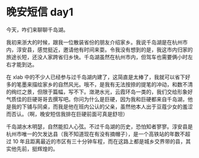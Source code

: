 # 晚安短信 day1

今天，咋们来聊聊千岛湖。

我初来浙大的时候，跟我一位散装省份的朋友介绍家乡。我说千岛湖是在杭州市内，淳安县，感觉挺近，邀请他有时间来耍。令我没有想到的是，我这市内归家的旅途长短，还没人家跨省归乡快。千岛湖虽然在杭州市内，但驾车也需要俩小时左右才能到达。

在 xlab 中的不少人已经参与过千岛湖内建了，这简直是太棒了，我就可以省下好多的笔墨来描绘家乡的自然风光。哦不，是我有无法按捺的提笔的冲动，和数不清的绚烂之景，但限于篇幅，写不下。潋滟水光，云霞环岛一类的，我们交给形象好气质佳的巨硬哥哥去撰写吧。你问为什么是巨硬，因为我和巨硬都来自千岛湖，他是我的下铺与同桌，而我是他在班内公认的父亲，虽然他本人出于豆蔻少女的羞涩而否认。（啊，晚安短信我排在巨硬前面可真是舒坦）

千岛湖水木明瑟，自然能扣人心弦。不过千岛湖的历史，恐怕知者寥寥。淳安县是杭州市唯一的欠发达县（我不知道现在有没有摘帽子），是一个高铁站的年数不超过 10 年且距离最近的市区有三十分钟车程，而在这路上都是城乡交界带的县，其实他先前，挺辉煌的。
